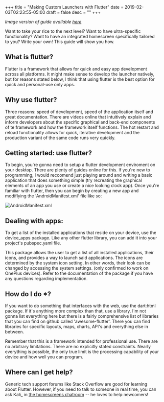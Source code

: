 +++
title = "Making Custom Launchers with Flutter"
date = 2019-02-03T02:23:55-05:00
draft = false
desc = ""
+++

_Image version of guide available [here](https://i.imgur.com/4ovJ5EJ.png)_

Want to take your rice to the next level?
Want to have ultra-specific functionality?
Want to have an integrated homescreen
specifically tailored to you? Write your own!
This guide will show you how.

## What is flutter?

Flutter is a framework that allows for quick
and easy app development across all platforms.
It might make sense to develop the launcher
natively, but for reasons stated below,
I think that using flutter is the best option for
quick and personal-use only apps.

## Why use flutter?

Three reasons: speed of development, speed of
the application itself and great documentation.
There are videos online that intuitively explain
and inform developers about the specific
graphical and back-end components of te framework and how the framework
itself functions. The hot restart and reload functionality allows for quick,
iterative development and the production variant of the same code runs
very quickly.

## Getting started: use flutter?

To begin, you're gonna need to setup a flutter development enviroment on
your desktop. There are plenty of guides online for this. If you're new to
programming, I would reccomend just playing around and writing a basic
application that does something simple (try recreating the graphical elements
of an app you use or create a nice looking clock app). Once you're familiar
with flutter, then you can begin by creating a new app and modiflying the
'AndroidManifest.xml' file like so:

![AndroidManifest.xml](https://i.imgur.com/vj4kCWn.png)

## Dealing with apps:

To get a list of the installed applications that reside on your device, use the
device_apps package. Like any other flutter library, you can add it into
your project's pubspec.yaml file.

This package allows the user to get a list of all installed applications,
their icons, and provides a way to launch said applications.
The icons are determined by the system icon setting. In other words,
their look can be changed by accessing the system settings.
(only confirmed to work on OnePlus devices).
Refer to the documentation of the package if you have any questions
regarding implementation.

## How do I do \*?

If you want to do something that interfaces with the web, use the dart:html
package. If it's anything more complex than that, use a library.
I'm not gonna list everything here but there is a fairly comprehensive
list of libraries that you can find on github called 'awesome-flutter'.
There you can find libraries for specific layouts, maps, charts, API's and
everything else in between.

Remember that this is a framework intended for professional use. There
are no arbitrary limitations. There are no explicitly stated constraints.
Nearly everything is possible, the only true limit is the processing
capability of your device and how well you can program.

## Where can I get help?

Generic tech support forums like Stack Overflow are good for learning about Flutter. However, if you need to talk to someone in real time, you can ask Kali\_ in [the homescreens chatroom](/irc) -- he loves to help newcomers!
